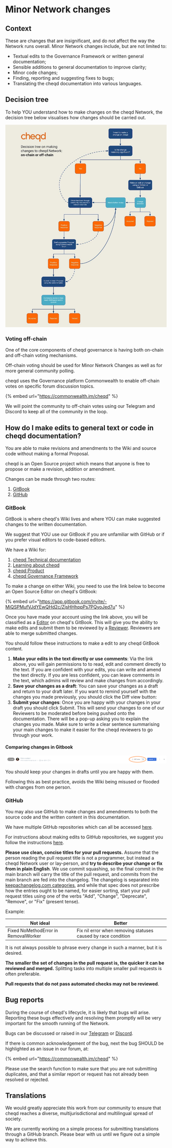 # Minor Network changes

## Context

These are changes that are insignificant, and do not affect the way the Network runs overall. Minor Network changes include, but are not limited to:

* Textual edits to the Governance Framework or written general documentation;
* Sensible additions to general documentation to improve clarity;
* Minor code changes;
* Finding, reporting and suggesting fixes to bugs;
* Translating the cheqd documentation into various languages.

## Decision tree

To help YOU understand how to make changes on the cheqd Network, the decision tree below visualises how changes should be carried out.

![Tree diagram showing when to use on-chain or off-chain governance](<../.gitbook/assets/On-chain vs off-chain decision tree.jpg>)

### Voting off-chain

One of the core components of cheqd governance is having both on-chain and off-chain voting mechanisms.

Off-chain voting should be used for Minor Network Changes as well as for more general community polling.

cheqd uses the Governance platform Commonwealth to enable off-chain votes on specific forum discussion topics.

{% embed url="https://commonwealth.im/cheqd" %}

We will point the community to off-chain votes using our Telegram and Discord to keep all of the community in the loop.

## How do I make edits to general text or code in cheqd documentation?

You are able to make revisions and amendments to the Wiki and source code without making a formal Proposal.

cheqd is an Open Source project which means that anyone is free to propose or make a revision, addition or amendment.

Changes can be made through two routes:

1. [GitBook](https://docs.cheqd.io/governance/)
2. [GitHub](https://github.com/cheqd)

### GitBook

GitBook is where cheqd's Wiki lives and where YOU can make suggested changes to the written documentation.

We suggest that YOU use our GitBook if you are unfamiliar with GitHub or if you prefer visual editors to code-based editors.

We have a Wiki for:

1. [cheqd Technical documentation](https://docs.cheqd.io/node/)
2. [Learning about cheqd](https://learn.cheqd.io/)
3. [cheqd Product](https://product.cheqd.io/)
4. [cheqd Governance Framework](https://docs.cheqd.io/governance/)

To make a change on either Wiki, you need to use the link below to become an Open Source Editor on cheqd's GitBook:

{% embed url="https://app.gitbook.com/invite/-MiQSPMufVJdYEwQHd2c/ZjsHHhppPs7PQyoJed7u" %}

Once you have made your account using the link above, you will be classified as a [Editor](https://docs.gitbook.com/collaboration/invite-members-to-your-organization/roles) on cheqd's GitBook. This will give you the ability to make edits and submit them to be reviewed by a [Reviewer](https://docs.gitbook.com/collaboration/invite-members-to-your-organization/roles). Reviewers are able to merge submitted changes.

You should follow these instructions to make a edit to any cheqd GitBook content.

1. **Make your edits in the text directly or use comments**: Via the link above, you will gain permissions to to read, edit and comment directly to the text. If you are confident with your edits, you can write and amend the text directly. If you are less confident, you can leave comments in the text, which admins will review and make changes from accordingly.
2. **Save your changes as a draft**: You can save your changes as a draft and return to your draft later. If you want to remind yourself with the changes you made previously, you should click the Diff view button:
3. **Submit your changes**: Once you are happy with your changes in your draft you should click Submit. This will send your changes to one of our Reviewers to be moderated before being pushed onto the documentation. There will be a pop-up asking you to explain the changes you made. Make sure to write a clear sentence summarising your main changes to make it easier for the cheqd reviewers to go through your work.

#### Comparing changes in Gitbook

![How to compare GitBook changes](<../.gitbook/assets/How to compare GitBook changes.png>)

You should keep your changes in drafts until you are happy with them.

Following this as best practice, avoids the Wiki being misused or flooded with changes from one person.

### GitHub

You may also use GitHub to make changes and amendments to both the source code and the written content in this documentation.

We have multiple GitHub repositories which can all be accessed [here](https://github.com/cheqd).

For instructions about making edits to GitHub repositories, we suggest you follow the instructions [here](https://docs.github.com/en/repositories/working-with-files/managing-files/editing-files).

**Please use clean, concise titles for your pull requests.** Assume that the person reading the pull request title is not a programmer, but instead a cheqd Network user or lay-person, and **try to describe your change or fix from in plain English**. We use commit squashing, so the final commit in the main branch will carry the title of the pull request, and commits from the main branch are fed into the changelog. The changelog is separated into [keepachangelog.com categories](https://keepachangelog.com/en/1.0.0/), and while that spec does not prescribe how the entries ought to be named, for easier sorting, start your pull request titles using one of the verbs "Add", "Change", "Deprecate", "Remove", or "Fix" (present tense).

Example:

| Not ideal                            | Better                                                        |
| ------------------------------------ | ------------------------------------------------------------- |
| Fixed NoMethodError in RemovalWorker | Fix nil error when removing statuses caused by race condition |

It is not always possible to phrase every change in such a manner, but it is desired.

**The smaller the set of changes in the pull request is, the quicker it can be reviewed and merged.** Splitting tasks into multiple smaller pull requests is often preferable.

**Pull requests that do not pass automated checks may not be reviewed**.

## Bug reports

During the course of cheqd's lifecycle, it is likely that bugs will arise. Reporting these bugs effectively and resolving them promptly will be very important for the smooth running of the Network.

Bugs can be discussed or raised in our [Telegram](https://t.me/cheqd) or [Discord](https://discord.gg/s4nuefbY).

If there is common acknowledgement of the bug, next the bug SHOULD be highlighted as an issue in our forum, at:

{% embed url="https://commonwealth.im/cheqd" %}

Please use the search function to make sure that you are not submitting duplicates, and that a similar report or request has not already been resolved or rejected.

## Translations

We would greatly appreciate this work from our community to ensure that cheqd reaches a diverse, multijurisdictional and multilingual spread of society.

We are currently working on a simple process for submitting translations through a GitHub branch. Please bear with us until we figure out a simple way to achieve this.
